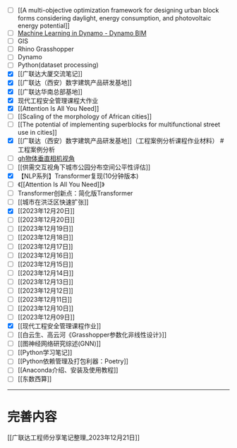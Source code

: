 - [ ] [[A multi-objective optimization framework for designing urban block forms considering daylight, energy consumption, and photovoltaic energy potential]]
- [ ] [Machine Learning in Dynamo - Dynamo BIM](https://dynamobim.org/machine-learning-in-dynamo/)
- [ ] GIS
- [ ] Rhino Grasshopper
- [ ] Dynamo
- [ ] Python(dataset processing)
- [x] [[广联达大厦交流笔记]]
- [x] [[广联达（西安）数字建筑产品研发基地]]
- [x] [[广联达华南总部基地]]
- [x] 现代工程安全管理课程大作业
- [x] [[Attention Is All You Need]]
- [ ] [[Scaling of the morphology of African cities]]
- [ ] [[The potential of implementing superblocks for multifunctional street use in cities]]
- [x] [[广联达（西安）数字建筑产品研发基地]]（工程案例分析课程作业材料） #工程案例分析 
- [ ] [gh物体垂直相机视角](https://www.xiaohongshu.com/explore/6575cf59000000003403c003)
- [ ] [[供需交互视角下城市公园分布空间公平性评估]]
- [x] 【NLP系列】Transformer复现(10分钟版本)
- [ ] 《[[Attention Is All You Need]]》
- [ ] Transformer创新点：简化版Transformer
- [ ] [[城市在洪泛区快速扩张]]
- [x] [[2023年12月20日]]
- [ ] [[2023年12月20日]]
- [ ] [[2023年12月19日]]
- [ ] [[2023年12月18日]]
- [ ] [[2023年12月17日]]
- [ ] [[2023年12月16日]]
- [ ] [[2023年12月15日]]
- [ ] [[2023年12月14日]]
- [ ] [[2023年12月13日]]
- [ ] [[2023年12月12日]]
- [ ] [[2023年12月11日]]
- [ ] [[2023年12月10日]]
- [ ] [[2023年12月09日]]
- [x] [[现代工程安全管理课程作业]]
- [ ] [[白云生、高云河《Grasshopper参数化非线性设计》]]
- [ ] [[图神经网络研究综述(GNN)]]
- [ ] [[Python学习笔记]]
- [ ] [[Python依赖管理及打包利器：Poetry]]
- [ ] [[Anaconda介绍、安装及使用教程]]
- [ ] [[东数西算]]
---
# 完善内容
[[广联达工程师分享笔记整理_2023年12月21日]]
